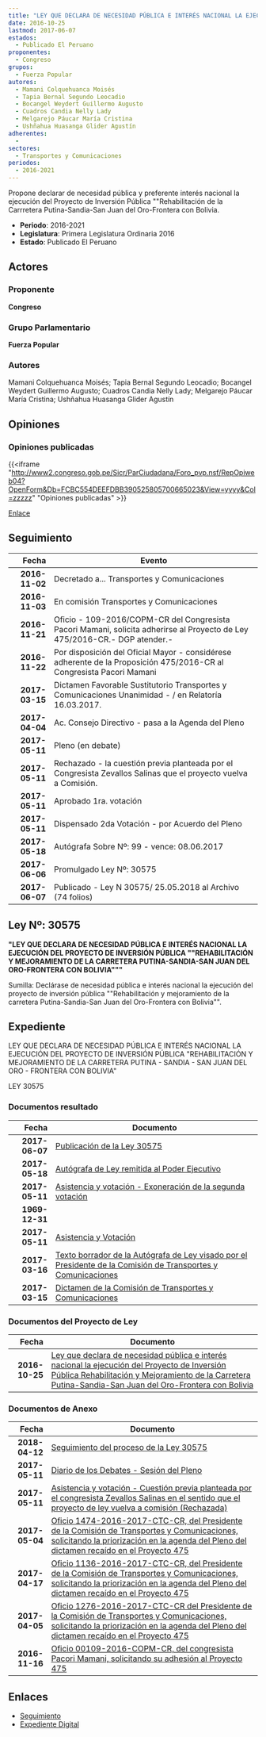 ```yaml
---
title: "LEY QUE DECLARA DE NECESIDAD PÚBLICA E INTERÉS NACIONAL LA EJECUCIÓN DEL PROYECTO DE INVERSIÓN PÚBLICA 'REHABILITACIÓN Y MEJORAMIENTO DE LA CARRETERA PUTINA-SANDIA-SAN JUAN DEL ORO-FRONTERA CON BOLIVIA"
date: 2016-10-25
lastmod: 2017-06-07
estados: 
  - Publicado El Peruano
proponentes: 
  - Congreso
grupos: 
  - Fuerza Popular
autores: 
  - Mamani Colquehuanca Moisés
  - Tapia Bernal Segundo Leocadio
  - Bocangel Weydert Guillermo Augusto
  - Cuadros Candia Nelly Lady
  - Melgarejo Páucar María Cristina
  - Ushñahua Huasanga Glider Agustín
adherentes: 
  - 
sectores: 
  - Transportes y Comunicaciones
periodos: 
  - 2016-2021
---
```


Propone declarar de necesidad pública y preferente interés nacional la ejecución del Proyecto de Inversión Pública ""Rehabilitación de la Carrretera Putina-Sandia-San Juan del Oro-Frontera con Bolivia.

- **Periodo**: 2016-2021
- **Legislatura**: Primera Legislatura Ordinaria 2016
- **Estado**: Publicado El Peruano

## Actores

### Proponente

**Congreso**

### Grupo Parlamentario

**Fuerza Popular**

### Autores

Mamani Colquehuanca Moisés; Tapia Bernal Segundo Leocadio; Bocangel Weydert Guillermo Augusto; Cuadros Candia Nelly Lady; Melgarejo Páucar María Cristina; Ushñahua Huasanga Glider Agustín


## Opiniones

### Opiniones publicadas

{{<iframe "http://www2.congreso.gob.pe/Sicr/ParCiudadana/Foro_pvp.nsf/RepOpiweb04?OpenForm&Db=FCBC554DEEFDBB390525805700665023&View=yyyy&Col=zzzzz" "Opiniones publicadas" >}}

[Enlace](http://www2.congreso.gob.pe/Sicr/ParCiudadana/Foro_pvp.nsf/RepOpiweb04?OpenForm&Db=FCBC554DEEFDBB390525805700665023&View=yyyy&Col=zzzzz)

## Seguimiento

| Fecha | Evento |
|------:|--------|
| **2016-11-02** | Decretado a... Transportes y Comunicaciones|
| **2016-11-03** | En comisión Transportes y Comunicaciones|
| **2016-11-21** | Oficio - 109-2016/COPM-CR del Congresista Pacori Mamani, solicita adherirse al Proyecto de Ley 475/2016-CR.- DGP atender.-|
| **2016-11-22** | Por disposición del Oficial Mayor - considérese adherente de la Proposición 475/2016-CR al Congresista Pacori Mamani|
| **2017-03-15** | Dictamen Favorable Sustitutorio Transportes y Comunicaciones Unanimidad - / en Relatoría 16.03.2017.|
| **2017-04-04** | Ac. Consejo Directivo - pasa a la Agenda del Pleno|
| **2017-05-11** | Pleno (en debate)|
| **2017-05-11** | Rechazado - la cuestión previa planteada por el Congresista Zevallos Salinas que el proyecto vuelva a Comisión.|
| **2017-05-11** | Aprobado 1ra. votación|
| **2017-05-11** | Dispensado 2da Votación - por Acuerdo del Pleno|
| **2017-05-18** | Autógrafa Sobre Nº: 99 - vence: 08.06.2017|
| **2017-06-06** | Promulgado Ley Nº: 30575|
| **2017-06-07** | Publicado - Ley N 30575/ 25.05.2018 al Archivo (74 folios)|

## Ley Nº: 30575

**"LEY QUE DECLARA DE NECESIDAD PÚBLICA E INTERÉS NACIONAL LA EJECUCIÓN DEL PROYECTO DE INVERSIÓN PÚBLICA ""REHABILITACIÓN Y MEJORAMIENTO DE LA CARRETERA PUTINA-SANDIA-SAN JUAN DEL ORO-FRONTERA CON BOLIVIA"""**

Sumilla: Declárase de necesidad pública e interés nacional la ejecución del proyecto de inversión pública ""Rehabilitación y mejoramiento de la carretera Putina-Sandia-San Juan del Oro-Frontera con Bolivia"".


## Expediente

LEY QUE DECLARA DE NECESIDAD PÚBLICA E INTERÉS NACIONAL LA EJECUCIÓN DEL PROYECTO DE INVERSIÓN PÚBLICA "REHABILITACIÓN Y MEJORAMIENTO DE LA CARRETERA PUTINA - SANDIA - SAN JUAN DEL ORO - FRONTERA CON BOLIVIA"

LEY 30575


### Documentos resultado

| Fecha | Documento |
|------:|--------|
| **2017-06-07** | [Publicación de la Ley 30575](http://www.leyes.congreso.gob.pe/Documentos/2016_2021/ADLP/Normas_Legales/30575-LEY.pdf) |
| **2017-05-18** | [Autógrafa de Ley remitida al Poder Ejecutivo](http://www.leyes.congreso.gob.pe/Documentos/2016_2021/Autografas/Ley_y_de_Resolucion_Legislativa/AU0047520170518.pdf) |
| **2017-05-11** | [Asistencia y votación - Exoneración de la segunda votación](http://www.leyes.congreso.gob.pe/Documentos/2016_2021/Asistencia_y_Votacion/Proyectos_de_Ley/Exoneracion_de_Segunda_Votacion/AVESV0047520170511.pdf) |
| **1969-12-31** | []() |
| **2017-05-11** | [Asistencia y Votación](http://www.leyes.congreso.gob.pe/Documentos/2016_2021/Asistencia_y_Votacion/Proyectos_de_Ley/AV0047520170511.pdf) |
| **2017-03-16** | [Texto borrador de la Autógrafa de Ley visado por el Presidente de la Comisión de Transportes y Comunicaciones](http://www.leyes.congreso.gob.pe/Documentos/2016_2021/Texto_Borrador_de_Autografa/BAU0047520170516.pdf) |
| **2017-03-15** | [Dictamen de la Comisión de Transportes y Comunicaciones](http://www.leyes.congreso.gob.pe/Documentos/2016_2021/Dictamenes/Proyectos_de_Ley/00475DC23MAY20170315.pdf) |

### Documentos del Proyecto de Ley

| Fecha | Documento |
|------:|--------|
| **2016-10-25** | [Ley que declara de necesidad pública e interés nacional la ejecución del Proyecto de Inversión Pública Rehabilitación y Mejoramiento de la Carretera Putina-Sandia-San Juan del Oro-Frontera con Bolivia](http://www.leyes.congreso.gob.pe/Documentos/2016_2021/Proyectos_de_Ley_y_de_Resoluciones_Legislativas/PL0047420161024.pdf) |

### Documentos de Anexo

| Fecha | Documento |
|------:|--------|
| **2018-04-12** | [Seguimiento del proceso de la Ley 30575](http://www.leyes.congreso.gob.pe/Documentos/2016_2021/Seguimiento_de_Proyectos_de_Ley/00475PL20180412.pdf) |
| **2017-05-11** | [Diario de los Debates - Sesión del Pleno](http://www.leyes.congreso.gob.pe/Documentos/2016_2021/ADLP/Diario_Debates/30575_DD.pdf) |
| **2017-05-11** | [Asistencia y votación - Cuestión previa planteada por el congresista Zevallos Salinas en el sentido que el proyecto de ley vuelva a comisión (Rechazada)](http://www.leyes.congreso.gob.pe/Documentos/2016_2021/Asistencia_y_Votacion/Proyectos_de_Ley/AVCP0047520170511.pdf) |
| **2017-05-04** | [Oficio 1474-2016-2017-CTC-CR, del Presidente de la Comisión de Transportes y Comunicaciones, solicitando la priorización en la agenda del Pleno del dictamen recaído en el Proyecto 475](http://www.leyes.congreso.gob.pe/Documentos/2016_2021/Oficios/Comisiones_Ordinarias/OFICIO-1474-2016-2017-CTC-CR.pdf) |
| **2017-04-17** | [Oficio 1136-2016-2017-CTC-CR, del Presidente de la Comisión de Transportes y Comunicaciones, solicitando la priorización en la agenda del Pleno del dictamen recaído en el Proyecto 475](http://www.leyes.congreso.gob.pe/Documentos/2016_2021/Oficios/Comisiones_Ordinarias/OFICIO-1136-2016-2017-CTC-CR.pdf) |
| **2017-04-05** | [Oficio 1276-2016-2017-CTC-CR del Presidente de la Comisión de Transportes y Comunicaciones, solicitando la priorización en la agenda del Pleno del dictamen recaído en el Proyecto 475](http://www.leyes.congreso.gob.pe/Documentos/2016_2021/Oficios/Comisiones_Ordinarias/OFICIO-1276-2016-2017-CTC-CR.pdf) |
| **2016-11-16** | [Oficio 00109-2016-COPM-CR, del congresista Pacori Mamani, solicitando su adhesión al Proyecto 475](http://www.leyes.congreso.gob.pe/Documentos/2016_2021/Adhesiones/Proyectos_de_Ley/OFICIO-00109-2016-COPM-CR.pdf) |

## Enlaces 

- [Seguimiento](http://www2.congreso.gob.pe/Sicr/TraDocEstProc/CLProLey2016.nsf/f7fff46988ca05b1052578e100829cc7/71356ddcc7244d59052580570066aedc?OpenDocument)
- [Expediente Digital](http://www2.congreso.gob.pe/Sicr/TraDocEstProc/CLProLey2016.nsf/f7fff46988ca05b1052578e100829cc7/71356ddcc7244d59052580570066aedc?OpenDocument&Click=05257FB7005EB655.eb71d0cf91d8294e05256cdf006b5706/$Body/0.1C6C)
